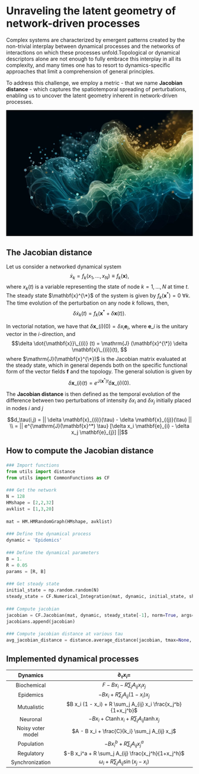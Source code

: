 # Unraveling the latent geometry of network-driven processes

Complex systems are characterized by emergent patterns created by the non-trivial interplay between dynamical processes and the networks of interactions on which these processes unfold.Topological or dynamical descriptors alone are not enough to fully embrace this interplay in all its complexity, and many times one has to resort to dynamics-specific approaches that limit a comprehension of general principles.

To address this challenge, we employ a metric - that we name **Jacobian distance** - which captures the spatiotemporal spreading of perturbations, enabling us to uncover the latent geometry inherent in network-driven processes.

<p align="center">
  <img src="figures/jacobian_geometry.png" width="900"/>
</p>

## The Jacobian distance

Let us consider a networked dynamical system
$$\dot{x}_k = f_k(x_1, \ldots, x_N) \equiv f_k(\mathbf{x}),$$
where $x_k(t)$ is a variable representing the state of node $k = 1, \ldots, N$ at time $t$. The steady state $\mathbf{x}^{\*}$ of the system is given by $f_k(\mathbf{x} ^*) = 0 \ \forall k$. The time evolution of the perturbation on any node $k$ follows, then,
$$\delta \dot{x}_k(t) = f_k( \mathbf{x}^* + \delta \mathbf{x}(t)).$$

In vectorial notation, we have that $\delta \mathbf{x} \_{(i)}(0) = \delta x_i \mathbf{e} _{i}$, where $\mathbf{e}\_{i}$ is the unitary vector in the $i$-direction, and
$$\delta \dot{\mathbf{x}}\_{(i)} (t) = \mathrm{J} (\mathbf{x}^{\*}) \delta \mathbf{x}\_{(i)}(t), $$ where $\mathrm{J}(\mathbf{x}^{\*})$ is the Jacobian matrix evaluated at the steady state, which in general depends both on the specific functional form of the vector fields $\mathbf{f}$ and the topology. The general solution is given by
$$\delta \mathbf{x}\_{(i)}(t) = e^{\mathrm{J}(\mathbf{x}^*) t} \delta \mathbf{x}\_{(i)}(0).$$

The **Jacobian distance** is then defined as the temporal evolution of the difference between two perturbations of intensity $\delta x_i$ and $\delta x_j$ initially placed in nodes $i$ and $j$
```math
d_\tau(i,j) = || \delta \mathbf{x}_{(i)}(\tau) - \delta \mathbf{x}_{(j)}(\tau) || \\
=  || e^{\mathrm{J}(\mathbf{x}^*) \tau} [\delta x_i \mathbf{e}_{i} - \delta x_j \mathbf{e}_{j}]  ||
```

## How to compute the Jacobian distance

``` python
### Import functions
from utils import distance
from utils import CommonFunctions as CF

### Get the network
N = 128
HMshape = [2,2,32]
avklist = [1,3,20]

mat = HM.HMRandomGraph(HMshape, avklist)

### Define the dynamical process
dynamic = 'Epidemics'

### Define the dynamical parameters
B = 1.
R = 0.05
params = [R, B]

### Get steady state
initial_state = np.random.random(N)
steady_state = CF.Numerical_Integration(mat, dynamic, initial_state, show=True, args=params)
        
### Compute jacobian
jacobian = CF.Jacobian(mat, dynamic, steady_state[-1], norm=True, args=params)
jacobians.append(jacobian)
    
### Compute jacobian distance at various tau
avg_jacobian_distance = distance.average_distance(jacobian, tmax=None, display=True, return_snapshot=True)
```

## Implemented dynamical processes

<div align="center">
  
Dynamics | $\partial_{\tau}x_i=$ |
| :--------: | :-------: |
Biochemical | $F -B x_i - R \sum_j A_{ij} x_i x_j$ |
Epidemics | $-B x_i + R \sum_j A_{ij} (1-x_i)x_j$ |
Mutualistic | $B x_i (1 - x_i) + R \sum_j A_{ij} x_i \frac{x_j^b}{1+x_j^b}$ |
Neuronal | $-B x_i + C \tanh x_i + R \sum_j A_{ij} \tanh x_j$ |
Noisy voter model | $A - B x_i + \frac{C}{k_i} \sum_j A_{ij} x_j$ |
Population | $-B x_i^{b} + R \sum_j A_{ij} x_j^a$ |
Regulatory | $-B x_i^a + R \sum_j A_{ij} \frac{x_j^h}{1+x_j^h}$ |
Synchronization | $\omega_i + R \sum_j A_{ij} \sin(x_j-x_i)$ |

</div>

